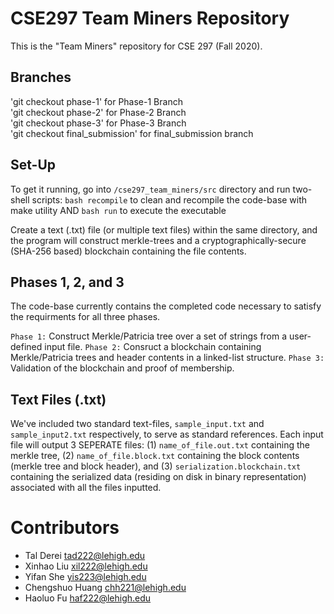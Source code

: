 # CSE297 Team Miners Repository 
This is the "Team Miners" repository for CSE 297 (Fall 2020).

## Branches
'git checkout phase-1' for Phase-1 Branch  
'git checkout phase-2' for Phase-2 Branch  
'git checkout phase-3' for Phase-3 Branch  
'git checkout final_submission' for final_submission branch

## Set-Up
To get it running, go into `/cse297_team_miners/src` directory and run two-shell scripts:
`bash recompile` to clean and recompile the code-base with make utility AND
`bash run` to execute the executable

Create a text (.txt) file (or multiple text files) within the same directory, and the program will construct
merkle-trees and a cryptographically-secure (SHA-256 based) blockchain containing the file contents.

## Phases 1, 2, and 3
The code-base currently contains the completed code necessary to satisfy the requirments for all three phases.

`Phase 1:`  Construct Merkle/Patricia tree over a set of strings from a user-defined input file.
`Phase 2:`  Consruct a blockchain containing Merkle/Patricia trees and header contents in a linked-list structure.
`Phase 3: ` Validation of the blockchain and proof of membership.

## Text Files (.txt)
We've included two standard text-files, `sample_input.txt` and `sample_input2.txt` respectively, to serve as standard references. 
Each input file will output 3 SEPERATE files: (1) `name_of_file.out.txt` containing the merkle tree, (2) `name_of_file.block.txt`
containing the block contents (merkle tree and block header), and (3) `serialization.blockchain.txt` containing the serialized
data (residing on disk in binary representation) associated with all the files inputted. 

# Contributors
- Tal Derei <tad222@lehigh.edu>
- Xinhao Liu <xil222@lehigh.edu>
- Yifan She <yis223@lehigh.edu>
- Chengshuo Huang <chh221@lehigh.edu>
- Haoluo Fu <haf222@lehigh.edu>

